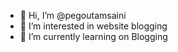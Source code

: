- 👋 Hi, I’m @pegoutamsaini
- 👀 I’m interested in website blogging
- 🌱 I’m currently learning on Blogging

<!---
pegoutamsaini/pegoutamsaini is a ✨ special ✨ repository because its `README.md` (this file) appears on your GitHub profile.
You can click the Preview link to take a look at your changes.
--->
